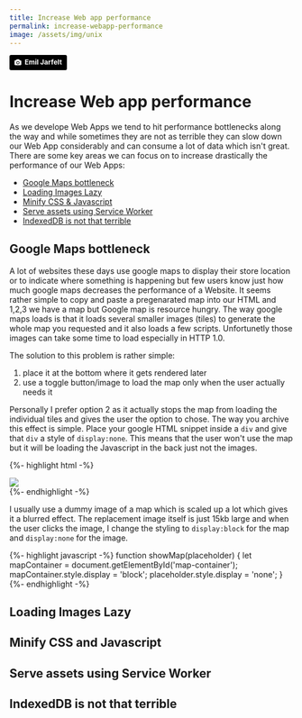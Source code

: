 ```yaml
---
title: Increase Web app performance
permalink: increase-webapp-performance
image: /assets/img/unix
---
```


<a style="background-color:black;color:white;text-decoration:none;padding:4px 6px;font-family:-apple-system, BlinkMacSystemFont, &quot;San Francisco&quot;, &quot;Helvetica Neue&quot;, Helvetica, Ubuntu, Roboto, Noto, &quot;Segoe UI&quot;, Arial, sans-serif;font-size:12px;font-weight:bold;line-height:1.2;display:inline-block;border-radius:3px;" href="https://unsplash.com/@emiljarfelt?utm_medium=referral&amp;utm_campaign=photographer-credit&amp;utm_content=creditBadge" target="_blank" rel="noopener noreferrer" title="Download free do whatever you want high-resolution photos from Emil Jarfelt"><span style="display:inline-block;padding:2px 3px;"><svg xmlns="http://www.w3.org/2000/svg" style="height:12px;width:auto;position:relative;vertical-align:middle;top:-1px;fill:white;" viewBox="0 0 32 32"><title>unsplash-logo</title><path d="M20.8 18.1c0 2.7-2.2 4.8-4.8 4.8s-4.8-2.1-4.8-4.8c0-2.7 2.2-4.8 4.8-4.8 2.7.1 4.8 2.2 4.8 4.8zm11.2-7.4v14.9c0 2.3-1.9 4.3-4.3 4.3h-23.4c-2.4 0-4.3-1.9-4.3-4.3v-15c0-2.3 1.9-4.3 4.3-4.3h3.7l.8-2.3c.4-1.1 1.7-2 2.9-2h8.6c1.2 0 2.5.9 2.9 2l.8 2.4h3.7c2.4 0 4.3 1.9 4.3 4.3zm-8.6 7.5c0-4.1-3.3-7.5-7.5-7.5-4.1 0-7.5 3.4-7.5 7.5s3.3 7.5 7.5 7.5c4.2-.1 7.5-3.4 7.5-7.5z"></path></svg></span><span style="display:inline-block;padding:2px 3px;">Emil Jarfelt</span></a>

# Increase Web app performance

As we develope Web Apps we tend to hit performance bottlenecks along the way and while sometimes they are not as terrible they can slow down our Web App considerably and can consume a lot of data which isn't great. There are some key areas we can focus on to increase drastically the performance of our Web Apps:

- [Google Maps bottleneck](#google-maps-bottleneck)
- [Loading Images Lazy](#loading-images-lazy)
- [Minify CSS & Javascript](#minify-css-and-javascript)
- [Serve assets using Service Worker](#serve-assets-using-service-worker)
- [IndexedDB is not that terrible](#indexeddb-is-not-that-terrible)


## Google Maps bottleneck

A lot of websites these days use google maps to display their store location or to indicate where something is happening but few users know just how much google maps decreases the performance of a Website. It seems rather simple to copy and paste a pregenarated map into our HTML and 1,2,3 we have a map but Google map is resource hungry. The way google maps loads is that it loads several smaller images (tiles) to generate the whole map you requested and it also loads a few scripts. Unfortunetly those images can take some time to load especially in HTTP 1.0.

The solution to this problem is rather simple:
1. place it at the bottom where it gets rendered later
2. use a toggle button/image to load the map only when the user actually needs it

Personally I prefer option 2 as it actually stops the map from loading the individual tiles and gives the user the option to chose. The way you archive this effect is simple. Place your google HTML snippet inside a `div` and give that `div` a style of `display:none`. This means that the user won't use the map but it will be loading the Javascript in the back just not the images.

{%- highlight html -%}
<div id="map-container" style="display:none">
  <!-- the map goes here -->
</div>

<div onclick="showMap(this)">
  <img src="palceholder-image.png">
</div>
{%- endhighlight -%}

I usually use a dummy image of a map which is scaled up a lot which gives it a blurred effect. The replacement image itself is just 15kb large and when the user clicks the image, I change the styling to `display:block` for the map and `display:none` for the image.

{%- highlight javascript -%}
function showMap(placeholder) {
  let mapContainer = document.getElementById('map-container');
  mapContainer.style.display = 'block';
  placeholder.style.display = 'none';
}
{%- endhighlight -%}

## Loading Images Lazy
## Minify CSS and Javascript
## Serve assets using Service Worker
## IndexedDB is not that terrible
